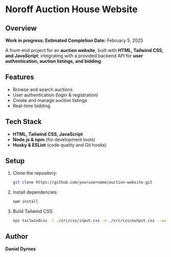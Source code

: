 # Noroff Auction House Website

## Overview
**Work in progress: Estimated Completion Date:** February 5, 2025

A front-end project for an **auction website**, built with **HTML, Tailwind CSS, and JavaScript**, integrating with a provided backend API for **user authentication, auction listings, and bidding**.

## Features
- Browse and search auctions
- User authentication (login & registration)
- Create and manage auction listings
- Real-time bidding

## Tech Stack
- **HTML, Tailwind CSS, JavaScript**
- **Node.js & npm** (for development tools)
- **Husky & ESLint** (code quality and Git hooks)

## Setup
1. Clone the repository:
   ```sh
   git clone https://github.com/yourusername/auction-website.git
   ```
2. Install dependencies:
   ```sh
   npm install
   ```
3. Build Tailwind CSS:
   ```sh
   npx tailwindcss -i ./src/css/input.css -o ./src/css/output.css --watch
   ```

## Author
**Daniel Dyrnes**

